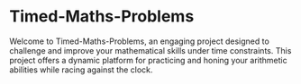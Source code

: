 # Timed-Maths-Problems
Welcome to Timed-Maths-Problems, an engaging project designed to challenge and improve your mathematical skills under time constraints. This project offers a dynamic platform for practicing and honing your arithmetic abilities while racing against the clock.
